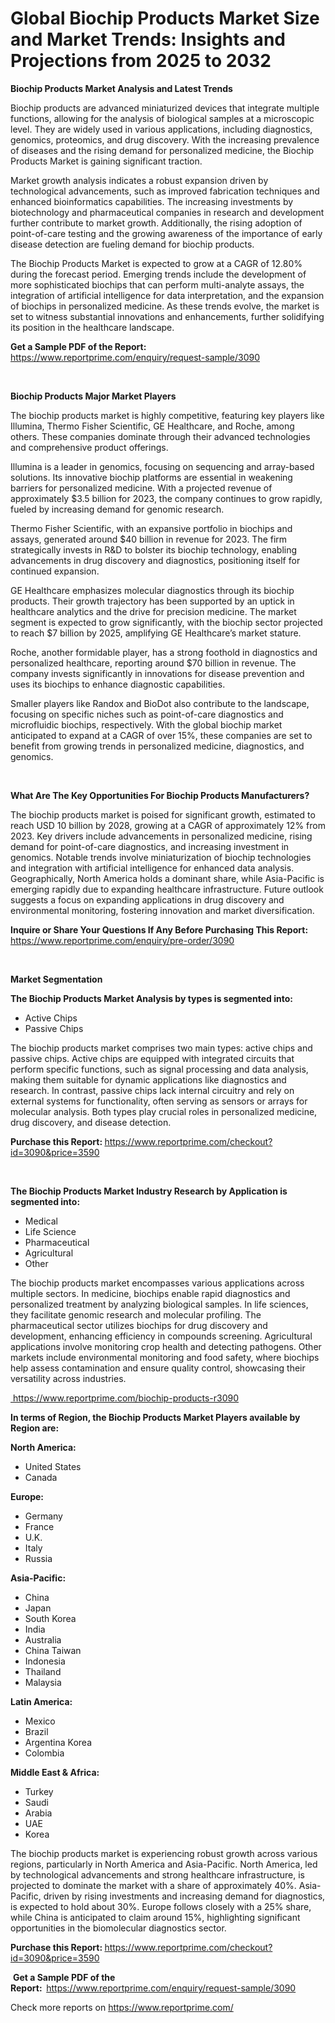 <p><h1>Global Biochip Products Market Size and Market Trends: Insights and Projections from 2025 to 2032</h1></p><p><strong>Biochip Products Market Analysis and Latest Trends</strong></p>
<p><p>Biochip products are advanced miniaturized devices that integrate multiple functions, allowing for the analysis of biological samples at a microscopic level. They are widely used in various applications, including diagnostics, genomics, proteomics, and drug discovery. With the increasing prevalence of diseases and the rising demand for personalized medicine, the Biochip Products Market is gaining significant traction.</p><p>Market growth analysis indicates a robust expansion driven by technological advancements, such as improved fabrication techniques and enhanced bioinformatics capabilities. The increasing investments by biotechnology and pharmaceutical companies in research and development further contribute to market growth. Additionally, the rising adoption of point-of-care testing and the growing awareness of the importance of early disease detection are fueling demand for biochip products.</p><p>The Biochip Products Market is expected to grow at a CAGR of 12.80% during the forecast period. Emerging trends include the development of more sophisticated biochips that can perform multi-analyte assays, the integration of artificial intelligence for data interpretation, and the expansion of biochips in personalized medicine. As these trends evolve, the market is set to witness substantial innovations and enhancements, further solidifying its position in the healthcare landscape.</p></p>
<p><strong>Get a Sample PDF of the Report:&nbsp;</strong> <a href="https://www.reportprime.com/enquiry/request-sample/3090?utm_campaign=3124&utm_medium=2&utm_source=Github&utm_content=ia&utm_term=18032025&utm_id=biochip-products">https://www.reportprime.com/enquiry/request-sample/3090</a></p>
<p>&nbsp;</p>
<p><strong>Biochip Products Major Market Players</strong></p>
<p><p>The biochip products market is highly competitive, featuring key players like Illumina, Thermo Fisher Scientific, GE Healthcare, and Roche, among others. These companies dominate through their advanced technologies and comprehensive product offerings.</p><p>Illumina is a leader in genomics, focusing on sequencing and array-based solutions. Its innovative biochip platforms are essential in weakening barriers for personalized medicine. With a projected revenue of approximately $3.5 billion for 2023, the company continues to grow rapidly, fueled by increasing demand for genomic research.</p><p>Thermo Fisher Scientific, with an expansive portfolio in biochips and assays, generated around $40 billion in revenue for 2023. The firm strategically invests in R&D to bolster its biochip technology, enabling advancements in drug discovery and diagnostics, positioning itself for continued expansion.</p><p>GE Healthcare emphasizes molecular diagnostics through its biochip products. Their growth trajectory has been supported by an uptick in healthcare analytics and the drive for precision medicine. The market segment is expected to grow significantly, with the biochip sector projected to reach $7 billion by 2025, amplifying GE Healthcare’s market stature.</p><p>Roche, another formidable player, has a strong foothold in diagnostics and personalized healthcare, reporting around $70 billion in revenue. The company invests significantly in innovations for disease prevention and uses its biochips to enhance diagnostic capabilities.</p><p>Smaller players like Randox and BioDot also contribute to the landscape, focusing on specific niches such as point-of-care diagnostics and microfluidic biochips, respectively. With the global biochip market anticipated to expand at a CAGR of over 15%, these companies are set to benefit from growing trends in personalized medicine, diagnostics, and genomics.</p></p>
<p>&nbsp;</p>
<p><strong>What Are The Key Opportunities For Biochip Products Manufacturers?</strong></p>
<p><p>The biochip products market is poised for significant growth, estimated to reach USD 10 billion by 2028, growing at a CAGR of approximately 12% from 2023. Key drivers include advancements in personalized medicine, rising demand for point-of-care diagnostics, and increasing investment in genomics. Notable trends involve miniaturization of biochip technologies and integration with artificial intelligence for enhanced data analysis. Geographically, North America holds a dominant share, while Asia-Pacific is emerging rapidly due to expanding healthcare infrastructure. Future outlook suggests a focus on expanding applications in drug discovery and environmental monitoring, fostering innovation and market diversification.</p></p>
<p><strong>Inquire or Share Your Questions If Any Before Purchasing This Report:</strong> <a href="https://www.reportprime.com/enquiry/pre-order/3090?utm_campaign=3124&utm_medium=2&utm_source=Github&utm_content=ia&utm_term=18032025&utm_id=biochip-products">https://www.reportprime.com/enquiry/pre-order/3090</a></p>
<p>&nbsp;</p>
<p><strong>Market Segmentation</strong></p>
<p><strong>The Biochip Products Market Analysis by types is segmented into:</strong></p>
<p><ul><li>Active Chips</li><li>Passive Chips</li></ul></p>
<p><p>The biochip products market comprises two main types: active chips and passive chips. Active chips are equipped with integrated circuits that perform specific functions, such as signal processing and data analysis, making them suitable for dynamic applications like diagnostics and research. In contrast, passive chips lack internal circuitry and rely on external systems for functionality, often serving as sensors or arrays for molecular analysis. Both types play crucial roles in personalized medicine, drug discovery, and disease detection.</p></p>
<p><strong>Purchase this Report:&nbsp;</strong><a href="https://www.reportprime.com/checkout?id=3090&price=3590&utm_campaign=3124&utm_medium=2&utm_source=Github&utm_content=ia&utm_term=18032025&utm_id=biochip-products">https://www.reportprime.com/checkout?id=3090&price=3590</a></p>
<p>&nbsp;</p>
<p><strong>The Biochip Products Market Industry Research by Application is segmented into:</strong></p>
<p><ul><li>Medical</li><li>Life Science</li><li>Pharmaceutical</li><li>Agricultural</li><li>Other</li></ul></p>
<p><p>The biochip products market encompasses various applications across multiple sectors. In medicine, biochips enable rapid diagnostics and personalized treatment by analyzing biological samples. In life sciences, they facilitate genomic research and molecular profiling. The pharmaceutical sector utilizes biochips for drug discovery and development, enhancing efficiency in compounds screening. Agricultural applications involve monitoring crop health and detecting pathogens. Other markets include environmental monitoring and food safety, where biochips help assess contamination and ensure quality control, showcasing their versatility across industries.</p></p>
<p><a href="https://www.reportprime.com/biochip-products-r3090?utm_campaign=3124&utm_medium=2&utm_source=Github&utm_content=ia&utm_term=18032025&utm_id=biochip-products">&nbsp;https://www.reportprime.com/biochip-products-r3090</a></p>
<p><strong>In terms of Region, the Biochip Products Market Players available by Region are:</strong></p>
<p>
    <p> <strong> North America: </strong>
        <ul>
            <li>United States</li>
            <li>Canada</li>
        </ul>
        </p> 
    <p> <strong> Europe: </strong>
        <ul>
            <li>Germany</li>
            <li>France</li>
            <li>U.K.</li>
            <li>Italy</li>
            <li>Russia</li>
        </ul>
        </p> 
    <p> <strong> Asia-Pacific: </strong>
        <ul>
            <li>China</li>
            <li>Japan</li>
            <li>South Korea</li>
            <li>India</li>
            <li>Australia</li>
            <li>China Taiwan</li>
            <li>Indonesia</li>
            <li>Thailand</li>
            <li>Malaysia</li>
        </ul>
        </p> 
    <p> <strong> Latin America: </strong>
        <ul>
            <li>Mexico</li>
            <li>Brazil</li>
            <li>Argentina Korea</li>
            <li>Colombia</li>
        </ul>
        </p> 
    <p> <strong> Middle East & Africa: </strong>
        <ul>
            <li>Turkey</li>
            <li>Saudi</li>
            <li>Arabia</li>
            <li>UAE</li>
            <li>Korea</li>
        </ul>
    </p>
    </p>
<p><p>The biochip products market is experiencing robust growth across various regions, particularly in North America and Asia-Pacific. North America, led by technological advancements and strong healthcare infrastructure, is projected to dominate the market with a share of approximately 40%. Asia-Pacific, driven by rising investments and increasing demand for diagnostics, is expected to hold about 30%. Europe follows closely with a 25% share, while China is anticipated to claim around 15%, highlighting significant opportunities in the biomolecular diagnostics sector.</p></p>
<p><strong>Purchase this Report: </strong><a href="https://www.reportprime.com/checkout?id=3090&price=3590&utm_campaign=3124&utm_medium=2&utm_source=Github&utm_content=ia&utm_term=18032025&utm_id=biochip-products">https://www.reportprime.com/checkout?id=3090&price=3590</a></p>
<p>&nbsp;<strong>Get a Sample PDF of the Report:&nbsp;&nbsp;</strong><a href="https://www.reportprime.com/enquiry/request-sample/3090?utm_campaign=3124&utm_medium=2&utm_source=Github&utm_content=ia&utm_term=18032025&utm_id=biochip-products">https://www.reportprime.com/enquiry/request-sample/3090</a></p>
<p><strong></strong></p>
<p>Check more reports on <a href="https://www.reportprime.com/?utm_campaign=3124&utm_medium=2&utm_source=Github&utm_content=ia&utm_term=18032025&utm_id=biochip-products">https://www.reportprime.com/</a></p>